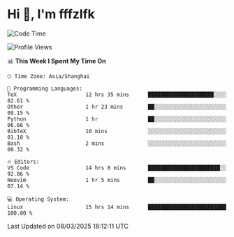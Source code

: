 # Hi 👋, I'm fffzlfk

<!--START_SECTION:waka-->
![Code Time](http://img.shields.io/badge/Code%20Time-1%2C274%20hrs%2028%20mins-blue)

![Profile Views](http://img.shields.io/badge/Profile%20Views-0-blue)

📊 **This Week I Spent My Time On** 

```text
🕑︎ Time Zone: Asia/Shanghai

💬 Programming Languages: 
TeX                      12 hrs 35 mins      █████████████████████░░░░   82.61 % 
Other                    1 hr 23 mins        ██░░░░░░░░░░░░░░░░░░░░░░░   09.15 % 
Python                   1 hr                ██░░░░░░░░░░░░░░░░░░░░░░░   06.66 % 
BibTeX                   10 mins             ░░░░░░░░░░░░░░░░░░░░░░░░░   01.10 % 
Bash                     2 mins              ░░░░░░░░░░░░░░░░░░░░░░░░░   00.32 % 

🔥 Editors: 
VS Code                  14 hrs 8 mins       ███████████████████████░░   92.86 % 
Neovim                   1 hr 5 mins         ██░░░░░░░░░░░░░░░░░░░░░░░   07.14 % 

💻 Operating System: 
Linux                    15 hrs 14 mins      █████████████████████████   100.00 % 
```


 Last Updated on 08/03/2025 18:12:11 UTC
<!--END_SECTION:waka-->
